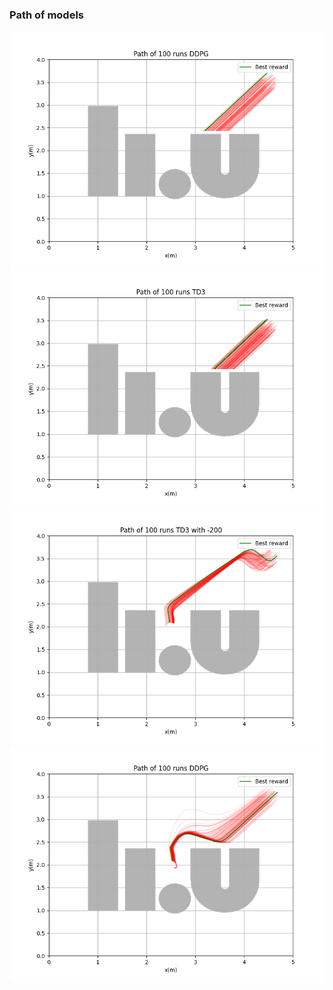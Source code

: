 ### Path of models
![DDPG](multi_path_DDPG.png)
![TD3](multi_path_TD3.png)
![TD3 with -200](multi_path_TD3_with_200.png)
![SAC](multi_path_SAC.png)
